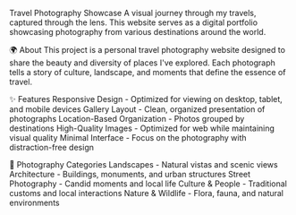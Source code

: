 Travel Photography Showcase
A visual journey through my travels, captured through the lens. This website serves as a digital portfolio showcasing photography from various destinations around the world.

🌍 About
This project is a personal travel photography website designed to share the beauty and diversity of places I've explored. Each photograph tells a story of culture, landscape, and moments that define the essence of travel.

✨ Features
Responsive Design - Optimized for viewing on desktop, tablet, and mobile devices
Gallery Layout - Clean, organized presentation of photographs
Location-Based Organization - Photos grouped by destinations
High-Quality Images - Optimized for web while maintaining visual quality
Minimal Interface - Focus on the photography with distraction-free design

📸 Photography Categories
Landscapes - Natural vistas and scenic views
Architecture - Buildings, monuments, and urban structures
Street Photography - Candid moments and local life
Culture & People - Traditional customs and local interactions
Nature & Wildlife - Flora, fauna, and natural environments
